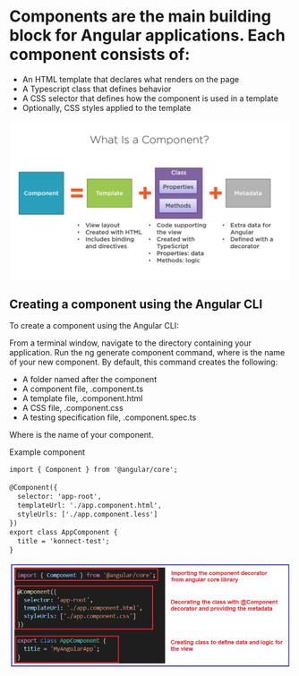 # Components are the main building block for Angular applications. Each component consists of:

* An HTML template that declares what renders on the page
* A Typescript class that defines behavior
* A CSS selector that defines how the component is used in a template
* Optionally, CSS styles applied to the template

![component.png](images/component.png)

## Creating a component using the Angular CLI
To create a component using the Angular CLI:

From a terminal window, navigate to the directory containing your application.
Run the ng generate component <component-name> command, where <component-name> is the name of your new component.
By default, this command creates the following:

* A folder named after the component
* A component file, <component-name>.component.ts
* A template file, <component-name>.component.html
* A CSS file, <component-name>.component.css
* A testing specification file, <component-name>.component.spec.ts

Where <component-name> is the name of your component.

Example component
```
import { Component } from '@angular/core';

@Component({
  selector: 'app-root',
  templateUrl: './app.component.html',
  styleUrls: ['./app.component.less']
})
export class AppComponent {
  title = 'konnect-test';
}

```

![component-explain.png](images/component-explain.png)


